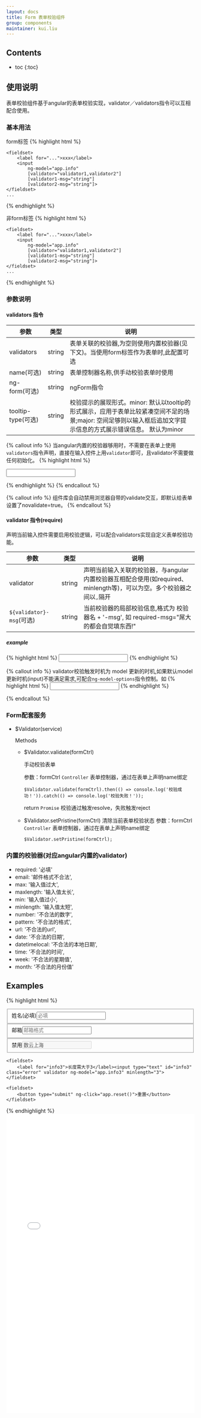 ```yaml
---
layout: docs
title: Form 表单校验组件
group: components
maintainer: kui.liu
---
```


## Contents

* toc
{:toc}

## 使用说明

表单校验组件基于angular的表单校验实现，validator／validators指令可以互相配合使用。

### 基本用法

form标签
{% highlight html %}
<form
    [validators="string"]
    [name="string"]
    [tooltip-type="string"]>

    <fieldset>
        <label for="...">xxx</label>
        <input
            ng-model="app.info"
            [validator="validator1,validator2"]
            [validator1-msg="string"]
            [validator2-msg="string"]>
    </fieldset>
    ...
</form>
{% endhighlight %}

非form标签
{% highlight html %}
<div
    validators="string"
    [ng-form="string"]
    [name="string"]
    [tooltip-type="string"]>

    <fieldset>
        <label for="...">xxx</label>
        <input
            ng-model="app.info"
            [validator="validator1,validator2"]
            [validator1-msg="string"]
            [validator2-msg="string"]>
    </fieldset>
    ...
</div>
{% endhighlight %}

### 参数说明

#### validators 指令

|参数|类型|说明|
|-------|--------|--------|
| validators|string|表单关联的校验器,为空则使用内置校验器(见下文)。当使用form标签作为表单时,此配置可选|
| name(可选)  |string|表单控制器名称,供手动校验表单时使用|
| ng-form(可选)  |string|ngForm指令|
| tooltip-type(可选)  |string|校验提示的展现形式。minor: 默认以tooltip的形式展示，应用于表单比较紧凑空间不足的场景;major: 空间足够则以输入框后追加文字提示信息的方式展示错误信息。 默认为minor|

{% callout info %}
当angular内置的校验器够用时，不需要在表单上使用`validators`指令声明，直接在输入控件上用`validator`即可，且validator不需要做任何初始化。
{% highlight html %}
<form>
    <!-- 对该输入同时开启email/required/minlength 校验 -->
    <input ng-model="app.userName" type="email" required minlength="3" validator>
</form>
{% endhighlight %}
{% endcallout %}

{% callout info %}
组件库会自动禁用浏览器自带的validate交互，即默认给表单设置了novalidate=true。
{% endcallout %}

#### validator 指令(require)

声明当前输入控件需要启用校验逻辑，可以配合validators实现自定义表单校验功能。

|参数|类型|说明|
|-------|--------|--------|
| validator|string|声明当前输入关联的校验器，与angular内置校验器互相配合使用(如required、minlength等)，可以为空。多个校验器之间以`,`隔开|
| `${validator}-msg`(可选)  |string|当前校验器的局部校验信息,格式为 校验器名 + '-msg', 如 required-msg="屌大的都会自觉填东西!" |

##### example
{% highlight html %}
<input ng-model="app.userName" type="text" validator="handsome, word" handsome-msg="不够帅啊同学!" word-msg="填单词啊同学!">
{% endhighlight %}

{% callout info %}
validator校验触发时机为 model 更新的时机,如果默认model更新时机(input)不能满足需求,可配合`ng-model-options`指令控制。如
{% highlight html %}
<input ng-model="app.userName" ng-model-options="{updateOn:'blur'}" required validator type="text">
{% endhighlight %}

{% endcallout %}

### Form配套服务

* $Validator(service)

    Methods

    * $Validator.validate(formCtrl)

	  手动校验表单

	  参数：formCtrl `Controller` 表单控制器，通过在表单上声明name绑定

		```
		$Validator.validate(formCtrl).then(() => console.log('校验成功！')).catch(() => console.log('校验失败！'));
		```

	  return `Promise` 校验通过触发resolve，失败触发reject

	* $Validator.setPristine(formCtrl)
	    清除当前表单校验状态
		参数：formCtrl `Controller` 表单控制器，通过在表单上声明name绑定

		```
		$Validator.setPristine(formCtrl);
		```

### 内置的校验器(对应angular内置的validator)
* required: '必填'
* email: '邮件格式不合法',
* max: '输入值过大',
* maxlength: '输入值太长',
* min: '输入值过小',
* minlength: '输入值太短',
* number: '不合法的数字',
* pattern: '不合法的格式',
* url: '不合法的url',
* date: '不合法的日期',
* datetimelocal: '不合法的本地日期',
* time: '不合法的时间',
* week: '不合法的星期值',
* month: '不合法的月份值'

## Examples

{% highlight html %}
<form class="form-wrapper" tooltip-type="major" name="app.formName">
    <fieldset>
        <label for="info">姓名(必填)</label><input type="text" id="info" ng-model="app.info" validator required placeholder="必填">
    </fieldset>
    <fieldset>
        <label for="info1">邮箱</label><input type="email" id="info1" ng-model="app.info1" required validator placeholder="邮箱格式">
    </fieldset>
    <fieldset>
        <label for="info2">禁用</label><input type="text" id="info2" disabled value="数云上海">
    </fieldset>

    <fieldset>
        <label for="info3">长度需大于3</label><input type="text" id="info3" class="error" validator ng-model="app.info3" minlength="3">
    </fieldset>

    <fieldset>
        <button type="submit" ng-click="app.reset()">重置</button>
    </fieldset>

</form>
{% endhighlight %}

<iframe width="100%" height="800" src="//jsfiddle.net/Kuitos/qthn7y6k/embedded/js,html,result/" allowfullscreen="allowfullscreen" frameborder="0"></iframe>

